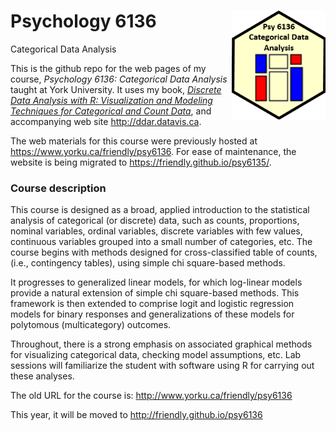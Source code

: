 # Psychology 6136 <img src="icons/psy6136.png" align="right" width="150px"/>
Categorical Data Analysis

<!-- badges: start -->
<!-- badges: end -->


This is the github repo for the web pages of my course, *Psychology 6136: Categorical Data Analysis* taught at York University.
It uses my book, [*Discrete Data Analysis with R: Visualization and Modeling Techniques for Categorical and Count Data*](https://www.taylorfrancis.com/books/mono/10.1201/b19022/discrete-data-analysis-michael-friendly-david-meyer),
and accompanying web site http://ddar.datavis.ca.

The web materials for this course were previously hosted at
https://www.yorku.ca/friendly/psy6136. For ease of maintenance, the website is being migrated
to https://friendly.github.io/psy6135/.

### Course description

This course is designed as a broad, applied introduction to the statistical analysis of categorical (or discrete) data, such as counts, proportions, nominal variables, ordinal variables, discrete variables with few values, continuous variables grouped into a small number of categories, etc. The course begins with methods designed for cross-classified table of counts, (i.e., contingency tables), using simple chi square-based methods. 

It progresses to generalized linear models, for which log-linear models provide a natural extension of simple chi square-based methods. This framework is then extended to comprise logit and logistic regression models for binary responses and generalizations of these models for polytomous (multicategory) outcomes.

Throughout, there is a strong emphasis on associated graphical methods for visualizing categorical data, checking model assumptions, etc. Lab sessions will familiarize the student with software using R for carrying out these analyses.


The old URL for the course is: http://www.yorku.ca/friendly/psy6136 

This year, it will be moved to http://friendly.github.io/psy6136

